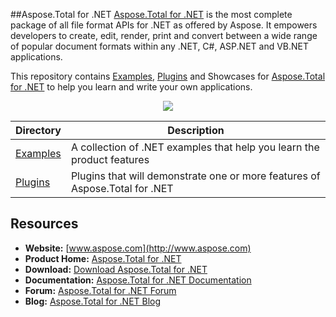 ##Aspose.Total for .NET
[Aspose.Total for .NET](http://www.aspose.com/products/total/net) is the most complete package of all file format APIs for .NET as offered by Aspose. It empowers developers to create, edit, render, print and convert between a wide range of popular document formats within any .NET, C#, ASP.NET and VB.NET applications.

This repository contains [Examples](Examples), [Plugins](Plugins) and Showcases for [Aspose.Total for .NET](http://www.aspose.com/products/total/net) to help you learn and write your own applications.

<p align="center">

  <a title="Download complete Aspose.Total for .NET source code" href="https://github.com/aspose-total/Aspose.Total-for-.NET/archive/master.zip">
	<img src="http://i.imgur.com/hwNhrGZ.png" />
  </a>
</p>

Directory | Description
--------- | -----------
[Examples](Examples)  | A collection of .NET examples that help you learn the product features
[Plugins](Plugins)  | Plugins that will demonstrate one or more features of Aspose.Total for .NET

## Resources

+ **Website:** [www.aspose.com](http://www.aspose.com)
+ **Product Home:** [Aspose.Total for .NET](http://www.aspose.com/products/total/net)
+ **Download:** [Download Aspose.Total for .NET](http://www.aspose.com/downloads/total/net)
+ **Documentation:** [Aspose.Total for .NET Documentation](http://www.aspose.com/docs/display/totalnet/Home)
+ **Forum:** [Aspose.Total for .NET Forum](http://www.aspose.com/community/forums/aspose.total-product-family/442/showforum.aspx)
+ **Blog:** [Aspose.Total for .NET Blog](http://www.aspose.com/blogs/aspose-products/aspose-total-product-family.html)
